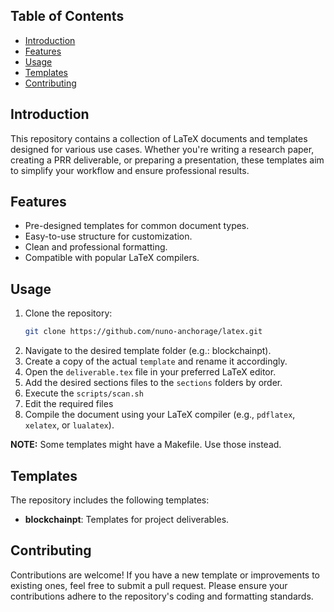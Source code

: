 ## Table of Contents
- [Introduction](#introduction)
- [Features](#features)
- [Usage](#usage)
- [Templates](#templates)
- [Contributing](#contributing)

## Introduction
This repository contains a collection of LaTeX documents and templates designed for various use cases. Whether you're writing a research paper, creating a PRR deliverable, or preparing a presentation, these templates aim to simplify your workflow and ensure professional results.

## Features
- Pre-designed templates for common document types.
- Easy-to-use structure for customization.
- Clean and professional formatting.
- Compatible with popular LaTeX compilers.

## Usage
1. Clone the repository:
    ```bash
    git clone https://github.com/nuno-anchorage/latex.git
    ```
2. Navigate to the desired template folder (e.g.: blockchainpt).
3. Create a copy of the actual `template` and rename it accordingly.
4. Open the `deliverable.tex` file in your preferred LaTeX editor.
5. Add the desired sections files to the `sections` folders by order.
6. Execute the `scripts/scan.sh`
7. Edit the required files
8. Compile the document using your LaTeX compiler (e.g., `pdflatex`, `xelatex`, or `lualatex`).

**NOTE:** Some templates might have a Makefile. Use those instead.

## Templates
The repository includes the following templates:
- **blockchainpt**: Templates for project deliverables.

## Contributing
Contributions are welcome! If you have a new template or improvements to existing ones, feel free to submit a pull request. Please ensure your contributions adhere to the repository's coding and formatting standards.
